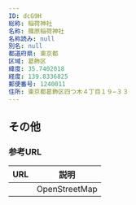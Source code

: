 ```yaml
---
ID: dcG9H
総称: 稲荷神社
名称: 篠原稲荷神社
名称読み: null
別名: null
都道府県: 東京都
区域: 葛飾区
緯度: 35.7402018
経度: 139.8336825
郵便番号: 1240011
住所: 東京都葛飾区四つ木４丁目１９−３３
---
```


## その他

### 参考URL

| URL | 説明          |
| --- | ------------- |
|     | OpenStreetMap |
